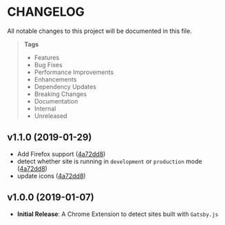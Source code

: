 # CHANGELOG

All notable changes to this project will be documented in this file.

> **Tags**
> - Features
> - Bug Fixes
> - Performance Improvements
> - Enhancements
> - Dependency Updates
> - Breaking Changes
> - Documentation
> - Internal
> - Unreleased

## v1.1.0 (2019-01-29)

- Add Firefox support ([4a72dd8](https://github.com/sibiraj-s/gatsby.js-detector/commit/4a72dd8))
- detect whether site is running in `development` or `production` mode ([4a72dd8](https://github.com/sibiraj-s/gatsby.js-detector/commit/4a72dd8))
- update icons ([4a72dd8](https://github.com/sibiraj-s/gatsby.js-detector/commit/4a72dd8))

## v1.0.0 (2019-01-07)

- **Initial Release**: A Chrome Extension to detect sites built with `Gatsby.js`
